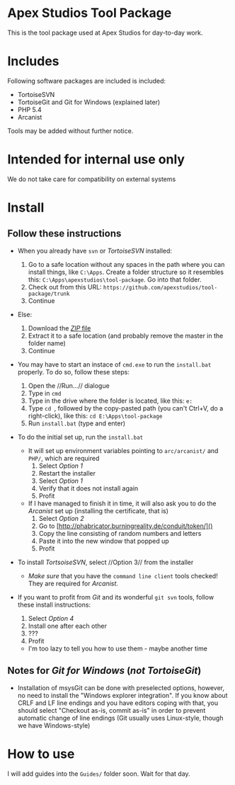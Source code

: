 Apex Studios Tool Package
=========================

This is the tool package used at Apex Studios for day-to-day work.

Includes
========

Following software packages are included is included:

 - TortoiseSVN
 - TortoiseGit and Git for Windows (explained later)
 - PHP 5.4
 - Arcanist

Tools may be added without further notice.

Intended for internal use only
==============================

We do not take care for compatibility on external systems

Install
=======

## Follow these instructions ##

 - When you already have `svn` or _TortoiseSVN_ installed:
   1. Go to a safe location without any spaces in the path where you can install things, like `C:\Apps`. Create a folder structure so it resembles this: `C:\Apps\apexstudios\tool-package`. Go into that folder.
   2. Check out from this URL: `https://github.com/apexstudios/tool-package/trunk`
   3. Continue
 - Else:
   1. Download the [_ZIP_ file](https://github.com/apexstudios/tool-package/archive/master.zip)
   2. Extract it to a safe location (and probably remove the master in the folder name)
   3. Continue

 - You may have to start an instace of `cmd.exe` to run the `install.bat` properly. To do so, follow these steps:
   1. Open the //Run...// dialogue
   2. Type in `cmd`
   3. Type in the drive where the folder is located, like this: `e:`
   4. Type `cd `, followed by the copy-pasted path (you can't Ctrl+V, do a right-click), like this: `cd E:\Apps\tool-package`
   5. Run `install.bat` (type and enter)

 - To do the initial set up, run the `install.bat`
   - It will set up environment variables pointing to `arc/arcanist/` and `PHP/`, which are required
     1. Select _Option 1_
     2. Restart the installer
     3. Select _Option 1_
     4. Verify that it does not install again
     5. Profit
   - If I have managed to finish it in time, it will also ask you to do the _Arcanist_ set up (installing the
     certificate, that is)
     1. Select _Option 2_
     2. Go to [http://phabricator.burningreality.de/conduit/token/]()
     3. Copy the line consisting of random numbers and letters
     4. Paste it into the new window that popped up
     5. Profit

 - To install _TortsoiseSVN_, select //Option 3// from the installer
   - *Make sure* that you have the `command line client` tools checked! They are required for _Arcanist_.

 - If you want to profit from _Git_ and its wonderful `git svn` tools, follow these install instructions:
   1. Select _Option 4_
   2. Install one after each other
   3. ???
   4. Profit
   - I'm too lazy to tell you how to use them - maybe another time

## Notes for _Git for Windows_ (*not* _TortoiseGit_) ##
 - Installation of msysGit can be done with preselected options, however, no need to install the "Windows explorer integration". If you know about CRLF and LF line endings and you have editors coping with that, you should select "Checkout as-is, commit as-is" in order to prevent automatic change of line endings (Git usually uses Linux-style, though we have Windows-style)

How to use
==========

I will add guides into the `Guides/` folder soon. Wait for that day.

